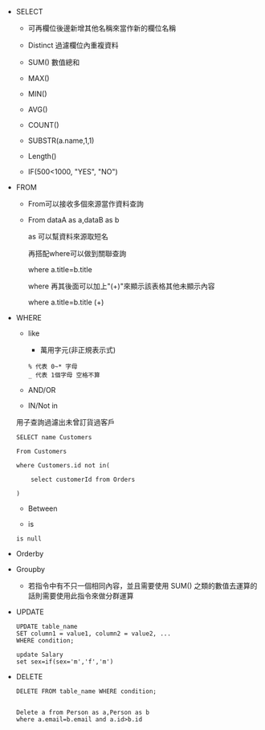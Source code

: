 * SELECT
    * 可再欄位後邊新增其他名稱來當作新的欄位名稱
    * Distinct 過濾欄位內重複資料

    * SUM() 數值總和
    * MAX()
    * MIN()
    * AVG()
    * COUNT()
    * SUBSTR(a.name,1,1)
    * Length()
    * IF(500<1000, "YES", "NO")
    

* FROM
    * From可以接收多個來源當作資料查詢
    * From dataA as a,dataB as b

        as 可以幫資料來源取短名
        
        再搭配where可以做到關聯查詢
        
        where a.title=b.title

        where 再其後面可以加上"(+)"來顯示該表格其他未顯示內容

        where a.title=b.title (+)

* WHERE 
    * like
        * 萬用字元(非正規表示式)

        ```
        % 代表 0~* 字母
        _ 代表 1個字母 空格不算

        ```

    * AND/OR

    * IN/Not in

    用子查詢過濾出未曾訂貨過客戶

    ```
    SELECT name Customers 

    From Customers

    where Customers.id not in(

        select customerId from Orders 

    )
    ```

    * Between

    * is

    ```
    is null
    ```
    
* Orderby

* Groupby
    * 若指令中有不只一個相同內容，並且需要使用 SUM() 之類的數值去運算的話則需要使用此指令來做分群運算




* UPDATE 

    ```
    UPDATE table_name
    SET column1 = value1, column2 = value2, ...
    WHERE condition; 

    update Salary
    set sex=if(sex='m','f','m')
    ```

* DELETE

    ```
    DELETE FROM table_name WHERE condition;


    Delete a from Person as a,Person as b
    where a.email=b.email and a.id>b.id

    ```